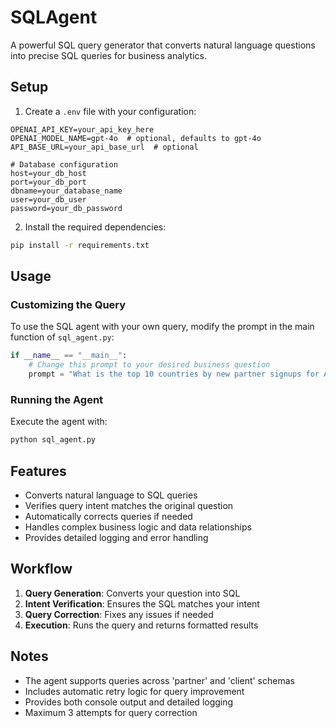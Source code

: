 # SQLAgent

A powerful SQL query generator that converts natural language questions into precise SQL queries for business analytics.

## Setup

1. Create a `.env` file with your configuration:
```env
OPENAI_API_KEY=your_api_key_here
OPENAI_MODEL_NAME=gpt-4o  # optional, defaults to gpt-4o
API_BASE_URL=your_api_base_url  # optional

# Database configuration
host=your_db_host
port=your_db_port
dbname=your_database_name
user=your_db_user
password=your_db_password
```

2. Install the required dependencies:
```bash
pip install -r requirements.txt
```

## Usage

### Customizing the Query

To use the SQL agent with your own query, modify the prompt in the main function of `sql_agent.py`:

```python
if __name__ == "__main__":
    # Change this prompt to your desired business question
    prompt = "What is the top 10 countries by new partner signups for April 2025"
```

### Running the Agent

Execute the agent with:
```bash
python sql_agent.py
```

## Features

- Converts natural language to SQL queries
- Verifies query intent matches the original question
- Automatically corrects queries if needed
- Handles complex business logic and data relationships
- Provides detailed logging and error handling

## Workflow

1. **Query Generation**: Converts your question into SQL
2. **Intent Verification**: Ensures the SQL matches your intent
3. **Query Correction**: Fixes any issues if needed
4. **Execution**: Runs the query and returns formatted results

## Notes

- The agent supports queries across 'partner' and 'client' schemas
- Includes automatic retry logic for query improvement
- Provides both console output and detailed logging
- Maximum 3 attempts for query correction